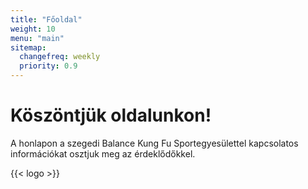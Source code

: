 ```yaml
---
title: "Főoldal"
weight: 10
menu: "main"
sitemap:
  changefreq: weekly
  priority: 0.9
---
```

# Köszöntjük oldalunkon!

A honlapon a szegedi Balance Kung Fu Sportegyesülettel kapcsolatos információkat osztjuk meg az érdeklődőkkel.

{{< logo >}}
